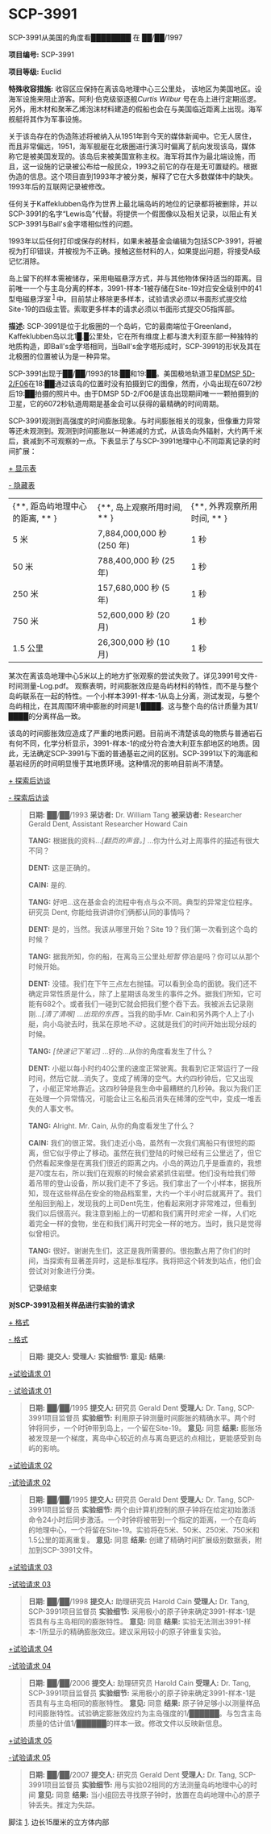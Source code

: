 # SCP-3991
                        




SCP-3991从美国的角度看████████ 在 ██/██/1997



**项目编号:**  SCP-3991

**项目等级:**  Euclid

**特殊收容措施:**  收容区应保持在离该岛地理中心三公里处， 该地区为美国地区。设海军设施来阻止游客。阿利·伯克级驱逐舰*Curtis Wilbur* 号在岛上进行定期巡逻。另外，用木材和聚苯乙烯泡沫材料建造的假船也会在与美国临近距离上出现。海军舰艇将其作为军事设施。

关于该岛存在的伪造陈述将被纳入从1951年到今天的媒体新闻中。它无人居住，而且非常偏远，1951，海军舰艇在北极圈进行演习时偏离了航向发现该岛，媒体称它是被美国发现的。该岛后来被美国宣称主权。海军将其作为最北端设施，而且，这一设施的记录被公布给一般民众，1993之前它的存在是无可置疑的。根据伪造的信息。这个项目直到1993年才被分类，解释了它在大多数媒体中的缺失。1993年后的互联网记录被修改。

任何关于Kaffeklubben岛作为世界上最北端岛屿的地位的记录都将被删除，并以SCP-3991的名字“Lewis岛”代替。将提供一个假图像以及相关记录，以阻止有关SCP-3991与Ball's金字塔相似性的问题。

1993年以后任何打印或保存的材料，如果未被基金会编辑为包括SCP-3991，将被视为打印错误，并被视为不正确。接触这些材料的人，如果提出问题，将接受A级记忆消除。

岛上留下的样本需被储存，采用电磁悬浮方式，并与其他物体保持适当的距离。目前唯一一个与主岛分离的样本，3991-样本-1被存储在Site-19对应安全级别中的41型电磁悬浮室<sup class='footnoteref'>
 <a shape='rect' class='footnoteref' id='footnoteref-1' href='javascript:;' onclick='WIKIDOT.page.utils.scrollToReference(&apos;footnote-1&apos;)'>1</a>
</sup>中。目前禁止移除更多样本，试验请求必须以书面形式提交给Site-19的四级主管。索取更多样本的请求必须以书面形式提交O5指挥部。

**描述:**  SCP-3991是位于北极圈的一个岛屿，它的最南端位于Greenland，Kaffeklubben岛以北1█.█公里处，它在所有维度上都与澳大利亚东部一种独特的地质构造，即Ball's金字塔相同，当Ball's金字塔形成时，SCP-3991的形状及其在北极圈的位置被认为是一种异常。

SCP-3991出现于██/██/1993的18:██和19:██。美国极地轨道卫星[DMSP 5D-2/F06](https://nssdc.gsfc.nasa.gov/nmc/spacecraftDisplay.do?id=1982-118A)在18:██通过该岛的位置时没有拍摄到它的图像，然而，小岛出现在6072秒后19:██拍摄的照片中。由于DMSP 5D-2/F06是该岛出现期间唯一一颗拍摄到的卫星，它的6072秒轨道周期是基金会可以获得的最精确的时间周期。

SCP-3991观测到高强度的时间膨胀现象。与时间膨胀相关的现象，但像重力异常等还未观测到。观测到时间膨胀以一种递减的方式，从该岛向外辐射，大约两千米后，衰减到不可观察的一点。下表显示了与SCP-3991地理中心不同距离记录的时间扩展：


<a shape='rect' class='collapsible-block-link' href='javascript:;'>+&#160;&#26174;&#31034;&#34920;</a>

<a shape='rect' class='collapsible-block-link' href='javascript:;'>-&#160;&#38544;&#34255;&#34920;</a>

<table class='wiki-content-table'>
 <tr>
  <td colspan='1' rowspan='1'>{**, &#36317;&#23707;&#23679;&#22320;&#29702;&#20013;&#24515;&#30340;&#36317;&#31163;, ** }</td>
  <td colspan='1' rowspan='1'>{**, &#23707;&#19978;&#35266;&#23519;&#25152;&#29992;&#26102;&#38388;, ** }</td>
  <td colspan='1' rowspan='1'>{**, &#22806;&#30028;&#35266;&#23519;&#25152;&#29992;&#26102;&#38388;, ** }</td>
 </tr>
 <tr>
  <td colspan='1' rowspan='1'>5 &#31859;</td>
  <td colspan='1' rowspan='1'>7,884,000,000 &#31186; (250 &#24180;)</td>
  <td colspan='1' rowspan='1'>1 &#31186;</td>
 </tr>
 <tr>
  <td colspan='1' rowspan='1'>50 &#31859;</td>
  <td colspan='1' rowspan='1'>788,400,000 &#31186; (25 &#24180;)</td>
  <td colspan='1' rowspan='1'>1 &#31186;</td>
 </tr>
 <tr>
  <td colspan='1' rowspan='1'>250 &#31859;</td>
  <td colspan='1' rowspan='1'>157,680,000 &#31186; (5 &#24180;)</td>
  <td colspan='1' rowspan='1'>1 &#31186;</td>
 </tr>
 <tr>
  <td colspan='1' rowspan='1'>750 &#31859;</td>
  <td colspan='1' rowspan='1'>52,600,000 &#31186; (20 &#26376;)</td>
  <td colspan='1' rowspan='1'>1 &#31186;</td>
 </tr>
 <tr>
  <td colspan='1' rowspan='1'>1.5 &#20844;&#37324;</td>
  <td colspan='1' rowspan='1'>26,300,000 &#31186; (10 &#26376;)</td>
  <td colspan='1' rowspan='1'>1 &#31186;</td>
 </tr>
</table>




某次在离该岛地理中心5米以上的地方扩张观察的尝试失败了。详见3991号文件-时间测量-Log.pdf。
观察表明，时间膨胀效应是岛屿材料的特性，而不是与整个岛屿联系在一起的特性。一个小样本3991-样本-1从岛上分离，测试发现，与整个岛屿相比，在其周围环境中膨胀的时间是1/████。这与整个岛的估计质量为其1/████的分离样品一致。

该岛的时间膨胀效应造成了严重的地质问题。目前尚不清楚该岛的物质与普通岩石有何不同，化学分析显示，3991-样本-1的成分符合澳大利亚东部地区的地质。因此，无法确定SCP-3991与下面的普通基岩之间的区别。SCP-3991以下的海底和基岩经历的时间明显慢于其地质环境。这种情况的影响目前尚不清楚。


<a shape='rect' class='collapsible-block-link' href='javascript:;'>+&#160;&#25506;&#32034;&#21518;&#35775;&#35848;</a>

<a shape='rect' class='collapsible-block-link' href='javascript:;'>-&#160;&#25506;&#32034;&#21518;&#35775;&#35848;</a>


> **日期:**  ██/██/1993
**采访者:**  Dr. William Tang
**被采访者:**  Researcher Gerald Dent, Assistant Researcher Howard Cain
> 
> **TANG:**  根据我的资料…*[翻页的声音。]* …你为什么对上周事件的描述有很大不同？
> 
> **DENT:**  这是正确的。
> 
> **CAIN:**  是的.
> 
> **TANG:**  好吧…这在基金会的流程中有点与众不同。典型的异常定位程序。研究员 Dent, 你能给我讲讲你们俩都认同的事情吗？
> 
> **DENT:**  是的，当然。我该从哪里开始？Site 19？我们第一次看到这个岛的时候？
> 
> **TANG:**  据我所知，你的船，在离岛三公里处*短暂* 停泊是吗？你可以从那个时候开始。
> 
> **DENT:**  没错。我们在下午三点左右抛锚。可以看到全岛的面貌。我们还不确定异常性质是什么，除了上星期该岛发生的事件之外。据我们所知，它可能有682个。或者我们一碰到它就会把我们整个吞下去。我被派去记录刚刚…*[清了清喉]* …*出现的东西* 。当我的助手Mr. Cain和另外两个人上了小艇，向小岛驶去时，我呆在原地*不动* 。这就是我们的时间开始出现分歧的时候。
> 
> **TANG:**  *[快速记下笔记]* …好的…从你的角度看发生了什么？
> 
> **DENT:**  小艇以每小时约40公里的速度正常驶离。我看到它正常运行了一段时间，然后它就…消失了。变成了稀薄的空气。大约四秒钟后，它又出现了，小艇正常地靠近。这四秒钟是我生命中最糟糕的几秒钟。我以为我们正在处理一个异常情况，可能会让三名船员消失在稀薄的空气中，变成一堆丢失的人事文书。
> 
> **TANG:**  Alright. Mr. Cain, 从你的角度看发生了什么？
> 
> **CAIN:**  我们的很正常。我们走近小岛，虽然有一次我们离船只有很短的距离，但它似乎停止了移动。虽然在我们登陆的时候已经有三公里远了，但它仍然看起来像是在离我们很近的距离之内。小岛的两边几乎是垂直的，我想是70度左右，所以我们在观察的时候会紧紧抓住岩壁。他们没有给我们带着吊带的登山设备，所以我们走不了多远。我们拿出了一个小样本，据我所知，现在这些样品在安全的物品档案里，大约一个半小时后就离开了。我们坐船回到船上，发现我的上司Dent先生，他看起来刚才非常难过，但看到我们以后很高兴。我注意到船上的一切都和我们离开时*完全* 一样，人们吃着完全一样的食物，坐在和我们离开时完全一样的地方。当时，我只是觉得似曾相识。
> 
> **TANG:**  很好。谢谢先生们，这正是我所需要的。很抱歉占用了你们的时间，当探索有显著差异时，这是标准程序。我将把这个转发到站点，他们会尝试对对象进行分类。
> 
> **记录结束** 
> 




**对SCP-3991及相关样品进行实验的请求** 


<a shape='rect' class='collapsible-block-link' href='javascript:;'>+&#160;&#26684;&#24335;</a>

<a shape='rect' class='collapsible-block-link' href='javascript:;'>-&#160;&#26684;&#24335;</a>


> **日期:** 
**提交人:** 
**受理人:** 
**实验细节:** 
**意见:** 
**结果:** 
> 





<a shape='rect' class='collapsible-block-link' href='javascript:;'>+&#35797;&#39564;&#35831;&#27714;&#160;01</a>

<a shape='rect' class='collapsible-block-link' href='javascript:;'>-&#160;&#35797;&#39564;&#35831;&#27714;&#160;01</a>


> **日期:**  ██/██/1995
**提交人:**  研究员 Gerald Dent
**受理人:**  Dr. Tang, SCP-3991项目监督员
**实验细节:**  利用原子钟测量时间膨胀的精确水平。两个时钟将同步，一个时钟带到岛上，一个留在Site-19。
**意见:**  同意
**结果:**  膨胀场被发现是一个梯度，离岛中心较近的点与离岛更远的点相比，更能感受到岛屿的影响。
> 





<a shape='rect' class='collapsible-block-link' href='javascript:;'>+&#35797;&#39564;&#35831;&#27714;&#160;02</a>

<a shape='rect' class='collapsible-block-link' href='javascript:;'>-&#35797;&#39564;&#35831;&#27714;&#160;02</a>


> **日期:**  ██/██/1995
**提交人:**  研究员 Gerald Dent
**受理人:**  Dr. Tang, SCP-3991项目监督员
**实验细节:**  两个由计算机控制的原子钟将在给定初始激活命令24小时后同步激活。一个时钟将被带到一个指定的距离，一个在岛屿的地理中心，一个将留在Site-19。实验将在5米、50米、250米、750米和1.5公里的距离重复。
**意见:**  同意
**结果:**  创建了精确时间扩展级别数据表，附加到SCP-3991文件。
> 





<a shape='rect' class='collapsible-block-link' href='javascript:;'>+&#35797;&#39564;&#35831;&#27714;&#160;03</a>

<a shape='rect' class='collapsible-block-link' href='javascript:;'>-&#35797;&#39564;&#35831;&#27714;&#160;03</a>


> **日期:**  ██/██/1998
**提交人:**  助理研究员 Harold Cain
**受理人:**  Dr. Tang, SCP-3991项目监督员
**实验细节:**  采用极小的原子钟来确定3991-样本-1是否具有与主岛相同的膨胀特性。
**意见:**  同意
**结果:**  实验无法测出3991-样本-1所显示的精确膨胀效应。建议采用较小的原子钟重复实验。
> 





<a shape='rect' class='collapsible-block-link' href='javascript:;'>+&#35797;&#39564;&#35831;&#27714;&#160;04</a>

<a shape='rect' class='collapsible-block-link' href='javascript:;'>-&#35797;&#39564;&#35831;&#27714;&#160;04</a>


> **日期:**  ██/██/2006
**提交人:**  助理研究员 Harold Cain
**受理人:**  Dr. Tang, SCP-3991项目监督员
**实验细节:**  采用极小的原子钟来确定3991-样本-1是否具有与主岛相同的膨胀特性。
**意见:**  同意
**结果:**  原子钟足够小以测量样品时间膨胀特性。试验确定膨胀效应约为主岛强度的1/██████。与包含主岛质量的估计值1/██████的样本一致。修改文件以反映新信息。
> 





<a shape='rect' class='collapsible-block-link' href='javascript:;'>+&#35797;&#39564;&#35831;&#27714;&#160;05</a>

<a shape='rect' class='collapsible-block-link' href='javascript:;'>-&#35797;&#39564;&#35831;&#27714;&#160;05</a>


> **日期:**  ██/██/2007
**提交人:**  研究员 Gerald Dent
**受理人:**  Dr. Tang, SCP-3991项目监督员
**实验细节:**  用与实验02相同的方法测量岛屿地理中心的时间
**意见:**  同意
**结果:**  当小组回去寻找原子钟时，放置在岛屿地理中心的原子钟丢失。推定为失踪。
> 






脚注
<a shape='rect' href='javascript:;' onclick='WIKIDOT.page.utils.scrollToReference(&apos;footnoteref-1&apos;)'>1</a>. 边长15厘米的立方体内部


                    